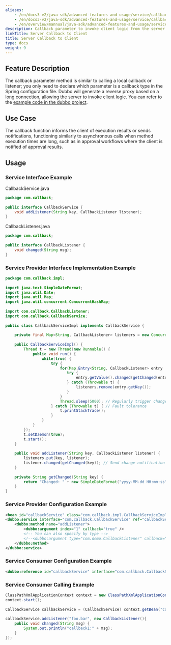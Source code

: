 ```yaml
---
aliases:
    - /en/docs3-v2/java-sdk/advanced-features-and-usage/service/callback-parameter/
    - /en/docs3-v2/java-sdk/advanced-features-and-usage/service/callback-parameter/
    - /en/overview/mannual/java-sdk/advanced-features-and-usage/service/callback-parameter/
description: Callback parameter to invoke client logic from the server side
linkTitle: Server Callback to Client
title: Server Callback to Client
type: docs
weight: 9
---
```






## Feature Description
The callback parameter method is similar to calling a local callback or listener; you only need to declare which parameter is a callback type in the Spring configuration file. Dubbo will generate a reverse proxy based on a long connection, allowing the server to invoke client logic. You can refer to the [example code in the dubbo project](https://github.com/apache/dubbo-samples/tree/master/2-advanced/dubbo-samples-callback).

## Use Case
The callback function informs the client of execution results or sends notifications, functioning similarly to asynchronous calls when method execution times are long, such as in approval workflows where the client is notified of approval results.

## Usage
### Service Interface Example

CallbackService.java
```java
package com.callback;
 
public interface CallbackService {
    void addListener(String key, CallbackListener listener);
}
```

CallbackListener.java
```java
package com.callback;
 
public interface CallbackListener {
    void changed(String msg);
}
```

### Service Provider Interface Implementation Example

```java
package com.callback.impl;
 
import java.text.SimpleDateFormat;
import java.util.Date;
import java.util.Map;
import java.util.concurrent.ConcurrentHashMap;
 
import com.callback.CallbackListener;
import com.callback.CallbackService;
 
public class CallbackServiceImpl implements CallbackService {
     
    private final Map<String, CallbackListener> listeners = new ConcurrentHashMap<String, CallbackListener>();
  
    public CallbackServiceImpl() {
        Thread t = new Thread(new Runnable() {
            public void run() {
                while(true) {
                    try {
                        for(Map.Entry<String, CallbackListener> entry : listeners.entrySet()){
                           try {
                               entry.getValue().changed(getChanged(entry.getKey()));
                           } catch (Throwable t) {
                               listeners.remove(entry.getKey());
                           }
                        }
                        Thread.sleep(5000); // Regularly trigger change notification
                    } catch (Throwable t) { // Fault tolerance
                        t.printStackTrace();
                    }
                }
            }
        });
        t.setDaemon(true);
        t.start();
    }
  
    public void addListener(String key, CallbackListener listener) {
        listeners.put(key, listener);
        listener.changed(getChanged(key)); // Send change notification
    }
     
    private String getChanged(String key) {
        return "Changed: " + new SimpleDateFormat("yyyy-MM-dd HH:mm:ss").format(new Date());
    }
}
```

### Service Provider Configuration Example

```xml
<bean id="callbackService" class="com.callback.impl.CallbackServiceImpl" />
<dubbo:service interface="com.callback.CallbackService" ref="callbackService" connections="1" callbacks="1000">
    <dubbo:method name="addListener">
        <dubbo:argument index="1" callback="true" />
        <!-- You can also specify by type -->
        <!--<dubbo:argument type="com.demo.CallbackListener" callback="true" />-->
    </dubbo:method>
</dubbo:service>
```

### Service Consumer Configuration Example

```xml
<dubbo:reference id="callbackService" interface="com.callback.CallbackService" />
```

### Service Consumer Calling Example

```java
ClassPathXmlApplicationContext context = new ClassPathXmlApplicationContext("classpath:consumer.xml");
context.start();
 
CallbackService callbackService = (CallbackService) context.getBean("callbackService");
 
callbackService.addListener("foo.bar", new CallbackListener(){
    public void changed(String msg) {
        System.out.println("callback1:" + msg);
    }
});
```
